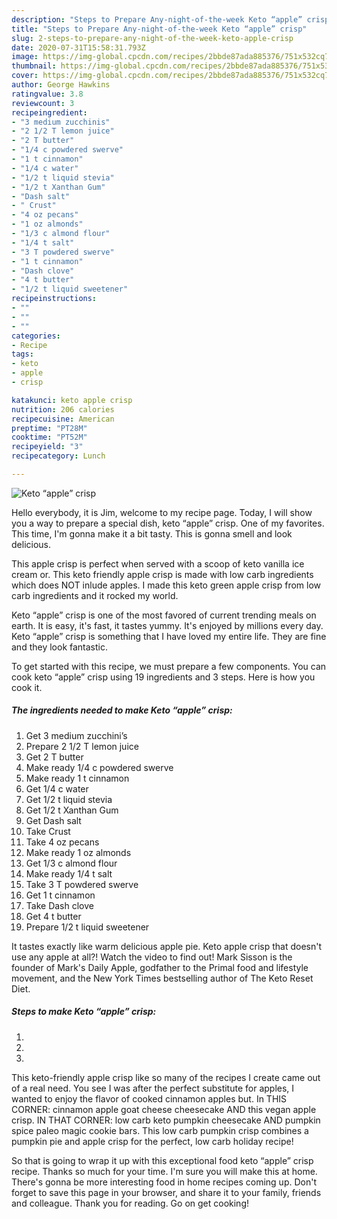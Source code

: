 ```yaml
---
description: "Steps to Prepare Any-night-of-the-week Keto “apple” crisp"
title: "Steps to Prepare Any-night-of-the-week Keto “apple” crisp"
slug: 2-steps-to-prepare-any-night-of-the-week-keto-apple-crisp
date: 2020-07-31T15:58:31.793Z
image: https://img-global.cpcdn.com/recipes/2bbde87ada885376/751x532cq70/keto-apple-crisp-recipe-main-photo.jpg
thumbnail: https://img-global.cpcdn.com/recipes/2bbde87ada885376/751x532cq70/keto-apple-crisp-recipe-main-photo.jpg
cover: https://img-global.cpcdn.com/recipes/2bbde87ada885376/751x532cq70/keto-apple-crisp-recipe-main-photo.jpg
author: George Hawkins
ratingvalue: 3.8
reviewcount: 3
recipeingredient:
- "3 medium zucchinis"
- "2 1/2 T lemon juice"
- "2 T butter"
- "1/4 c powdered swerve"
- "1 t cinnamon"
- "1/4 c water"
- "1/2 t liquid stevia"
- "1/2 t Xanthan Gum"
- "Dash salt"
- " Crust"
- "4 oz pecans"
- "1 oz almonds"
- "1/3 c almond flour"
- "1/4 t salt"
- "3 T powdered swerve"
- "1 t cinnamon"
- "Dash clove"
- "4 t butter"
- "1/2 t liquid sweetener"
recipeinstructions:
- ""
- ""
- ""
categories:
- Recipe
tags:
- keto
- apple
- crisp

katakunci: keto apple crisp 
nutrition: 206 calories
recipecuisine: American
preptime: "PT28M"
cooktime: "PT52M"
recipeyield: "3"
recipecategory: Lunch

---
```



![Keto “apple” crisp](https://img-global.cpcdn.com/recipes/2bbde87ada885376/751x532cq70/keto-apple-crisp-recipe-main-photo.jpg)

Hello everybody, it is Jim, welcome to my recipe page. Today, I will show you a way to prepare a special dish, keto “apple” crisp. One of my favorites. This time, I'm gonna make it a bit tasty. This is gonna smell and look delicious.

This apple crisp is perfect when served with a scoop of keto vanilla ice cream or. This keto friendly apple crisp is made with low carb ingredients which does NOT inlude apples. I made this keto green apple crisp from low carb ingredients and it rocked my world.

Keto “apple” crisp is one of the most favored of current trending meals on earth. It is easy, it's fast, it tastes yummy. It's enjoyed by millions every day. Keto “apple” crisp is something that I have loved my entire life. They are fine and they look fantastic.


To get started with this recipe, we must prepare a few components. You can cook keto “apple” crisp using 19 ingredients and 3 steps. Here is how you cook it.

##### The ingredients needed to make Keto “apple” crisp:

1. Get 3 medium zucchini’s
1. Prepare 2 1/2 T lemon juice
1. Get 2 T butter
1. Make ready 1/4 c powdered swerve
1. Make ready 1 t cinnamon
1. Get 1/4 c water
1. Get 1/2 t liquid stevia
1. Get 1/2 t Xanthan Gum
1. Get Dash salt
1. Take  Crust
1. Take 4 oz pecans
1. Make ready 1 oz almonds
1. Get 1/3 c almond flour
1. Make ready 1/4 t salt
1. Take 3 T powdered swerve
1. Get 1 t cinnamon
1. Take Dash clove
1. Get 4 t butter
1. Prepare 1/2 t liquid sweetener


It tastes exactly like warm delicious apple pie. Keto apple crisp that doesn&#39;t use any apple at all?! Watch the video to find out! Mark Sisson is the founder of Mark&#39;s Daily Apple, godfather to the Primal food and lifestyle movement, and the New York Times bestselling author of The Keto Reset Diet. 

##### Steps to make Keto “apple” crisp:

1. 
1. 
1. 


This keto-friendly apple crisp like so many of the recipes I create came out of a real need. You see I was after the perfect substitute for apples, I wanted to enjoy the flavor of cooked cinnamon apples but. In THIS CORNER: cinnamon apple goat cheese cheesecake AND this vegan apple crisp. IN THAT CORNER: low carb keto pumpkin cheesecake AND pumpkin spice paleo magic cookie bars. This low carb pumpkin crisp combines a pumpkin pie and apple crisp for the perfect, low carb holiday recipe! 

So that is going to wrap it up with this exceptional food keto “apple” crisp recipe. Thanks so much for your time. I'm sure you will make this at home. There's gonna be more interesting food in home recipes coming up. Don't forget to save this page in your browser, and share it to your family, friends and colleague. Thank you for reading. Go on get cooking!
